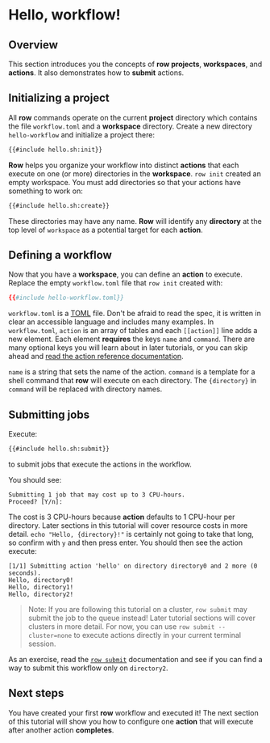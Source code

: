 # Hello, workflow!

## Overview

This section introduces you the concepts of **row projects**, **workspaces**, and
**actions**. It also demonstrates how to **submit** actions.

## Initializing a project

All **row** commands operate on the current **project** directory which contains
the file `workflow.toml` and a **workspace** directory. Create a new directory
`hello-workflow` and initialize a project there:
```bash
{{#include hello.sh:init}}
```

**Row** helps you organize your workflow into distinct **actions** that each execute
on one (or more) directories in the **workspace**. `row init` created an empty
workspace. You must add directories so that your actions have something to work on:
```bash
{{#include hello.sh:create}}
```
These directories may have any name. **Row** will identify any **directory** at the top
level of `workspace` as a potential target for each **action**.

## Defining a workflow

Now that you have a **workspace**, you can define an **action** to execute. Replace the
empty `workflow.toml` file that `row init` created with:
```toml
{{#include hello-workflow.toml}}
```
`workflow.toml` is a [TOML](https://toml.io) file. Don't be afraid to read the
spec, it is written in clear an accessible language and includes many examples. In
`workflow.toml`, `action` is an array of tables and each `[[action]]` line adds a
new element. Each element **requires** the keys `name` and `command`. There are many
optional keys you will learn about in later tutorials, or you can skip ahead and
[read the action reference documentation](../../workflow/action/index.md).

`name` is a string that sets the name of the action. `command` is a template for a shell
command that **row** will execute on each directory. The `{directory}` in `command`
will be replaced with directory names.

## Submitting jobs

Execute:
```bash
{{#include hello.sh:submit}}
```
to submit jobs that execute the actions in the workflow.

You should see:
```plaintext
Submitting 1 job that may cost up to 3 CPU-hours.
Proceed? [Y/n]:
```

The cost is 3 CPU-hours because **action** defaults to 1 CPU-hour per directory.
Later sections in this tutorial will cover resource costs in more detail.
`echo "Hello, {directory}!"` is certainly not going to take that long, so confirm
with `y` and then press enter. You should then see the action execute:
```plaintext
[1/1] Submitting action 'hello' on directory directory0 and 2 more (0 seconds).
Hello, directory0!
Hello, directory1!
Hello, directory2!
```

> Note: If you are following this tutorial on a cluster, `row submit` may submit the
> job to the queue instead! Later tutorial sections will cover clusters in more detail.
> For now, you can use `row submit --cluster=none` to execute actions directly in your
> current terminal session.

As an exercise, read the [`row submit`](../../row/submit.md) documentation and see if
you can find a way to submit this workflow only on `directory2`.

## Next steps

You have created your first **row** workflow and executed it! The next section of this
tutorial will show you how to configure one **action** that will execute after another
action **completes**.
